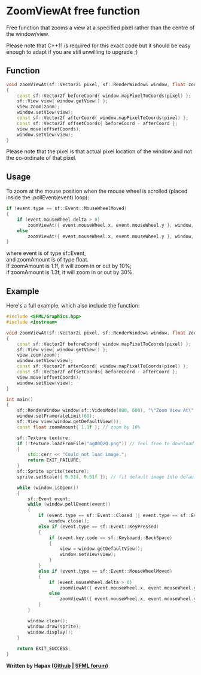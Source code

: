 # ZoomViewAt free function

Free function that zooms a view at a specified pixel rather than the centre of the window/view.

Please note that C++11 is required for this exact code but it should be easy enough to adapt if you are still unwilling to upgrade ;)

## Function
```c++
void zoomViewAt(sf::Vector2i pixel, sf::RenderWindow& window, float zoom)
{
	const sf::Vector2f beforeCoord{ window.mapPixelToCoords(pixel) };
	sf::View view{ window.getView() };
	view.zoom(zoom);
	window.setView(view);
	const sf::Vector2f afterCoord{ window.mapPixelToCoords(pixel) };
	const sf::Vector2f offsetCoords{ beforeCoord - afterCoord };
	view.move(offsetCoords);
	window.setView(view);
}
```

Please note that the pixel is that actual pixel location of the window and not the co-ordinate of that pixel.

## Usage
To zoom at the mouse position when the mouse wheel is scrolled (placed inside the .pollEvent(event) loop):

```c++
if (event.type == sf::Event::MouseWheelMoved)
{
	if (event.mouseWheel.delta > 0)
		zoomViewAt({ event.mouseWheel.x, event.mouseWheel.y }, window, (1.f / zoomAmount));
	else
		zoomViewAt({ event.mouseWheel.x, event.mouseWheel.y }, window, zoomAmount);
}
```

where event is of type sf::Event,  
and zoomAmount is of type float.  
If zoomAmount is 1.1f, it will zoom in or out by 10%;  
if zoomAmount is 1.3f, it will zoom in or out by 30%.

## Example
Here's a full example, which also include the function:

```c++
#include <SFML/Graphics.hpp>
#include <iostream>

void zoomViewAt(sf::Vector2i pixel, sf::RenderWindow& window, float zoom)
{
	const sf::Vector2f beforeCoord{ window.mapPixelToCoords(pixel) };
	sf::View view{ window.getView() };
	view.zoom(zoom);
	window.setView(view);
	const sf::Vector2f afterCoord{ window.mapPixelToCoords(pixel) };
	const sf::Vector2f offsetCoords{ beforeCoord - afterCoord };
	view.move(offsetCoords);
	window.setView(view);
}

int main()
{
	sf::RenderWindow window(sf::VideoMode(800, 600), "\"Zoom View At\" example", sf::Style::Default);
	window.setFramerateLimit(60);
	sf::View view(window.getDefaultView());
	const float zoomAmount{ 1.1f }; // zoom by 10%

	sf::Texture texture;
	if (!texture.loadFromFile("ag80QzQ.png")) // feel free to download this image from here: http://i.imgur.com/ag80QzQ.png or just use your own
	{
		std::cerr << "Could not load image.";
		return EXIT_FAILURE;
	}
	sf::Sprite sprite(texture);
	sprite.setScale({ 0.51f, 0.51f }); // fit default image into default window size. you may need to adjust this if you use a different image

	while (window.isOpen())
	{
		sf::Event event;
		while (window.pollEvent(event))
		{
			if (event.type == sf::Event::Closed || event.type == sf::Event::KeyPressed && event.key.code == sf::Keyboard::Escape)
				window.close();
			else if (event.type == sf::Event::KeyPressed)
			{
				if (event.key.code == sf::Keyboard::BackSpace)
				{
					view = window.getDefaultView();
					window.setView(view);
				}
			}
			else if (event.type == sf::Event::MouseWheelMoved)
			{
				if (event.mouseWheel.delta > 0)
					zoomViewAt({ event.mouseWheel.x, event.mouseWheel.y }, window, (1.f / zoomAmount));
				else
					zoomViewAt({ event.mouseWheel.x, event.mouseWheel.y }, window, zoomAmount);
			}
		}

		window.clear();
		window.draw(sprite);
		window.display();
	}
	
	return EXIT_SUCCESS;
}
```

**Written by Hapax ([Github](http://github.com/hapaxia) | [SFML forum](http://en.sfml-dev.org/forums/index.php?action=profile;u=13086))**